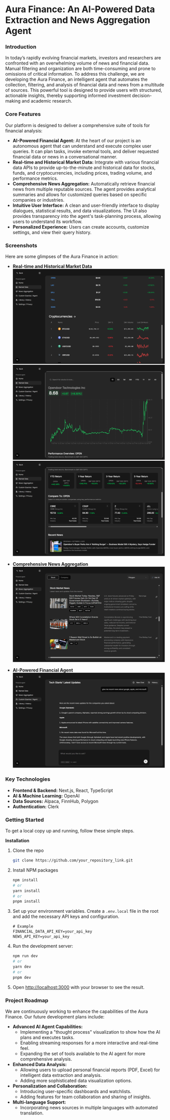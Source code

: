 # Aura Finance: An AI-Powered Data Extraction and News Aggregation Agent

### Introduction
In today’s rapidly evolving financial markets, investors and researchers are confronted with an overwhelming volume of news and financial data. Manual filtering and organization are both time-consuming and prone to omissions of critical information. To address this challenge, we are developing the Aura Finance, an intelligent agent that automates the collection, filtering, and analysis of financial data and news from a multitude of sources. This powerful tool is designed to provide users with structured, actionable insights, thereby supporting informed investment decision-making and academic research.

### Core Features
Our platform is designed to deliver a comprehensive suite of tools for financial analysis:

*   **AI-Powered Financial Agent:** At the heart of our project is an autonomous agent that can understand and execute complex user queries. It can plan tasks, invoke external tools, and deliver requested financial data or news in a conversational manner.
*   **Real-time and Historical Market Data:** Integrate with various financial data APIs to provide up-to-the-minute and historical data for stocks, funds, and cryptocurrencies, including prices, trading volume, and performance metrics.
*   **Comprehensive News Aggregation:** Automatically retrieve financial news from multiple reputable sources. The agent provides analytical summaries and allows for customized queries based on specific companies or industries.
*   **Intuitive User Interface:** A clean and user-friendly interface to display dialogues, statistical results, and data visualizations. The UI also provides transparency into the agent's task-planning process, allowing users to understand its workflow.
*   **Personalized Experience:** Users can create accounts, customize settings, and view their query history.

### Screenshots
Here are some glimpses of the Aura Finance in action:
- **Real-time and Historical Market Data**
  ![Real-time and Historical Market Data Screenshot](./public/market-data-screenshot.png)
  ![Company Stock Chart Screenshot](./public/company-stock-chart-screenshot.png)
  ![Company Performance Screenshot](./public/company-performance-screenshot.png)

- **Comprehensive News Aggregation** 
  ![Comprehensive News Aggregation Screenshot](./public/news-aggregation-screenshot.png)

- **AI-Powered Financial Agent** 
  ![AI-Powered Financial Agent Screenshot](./public/ai-agent-screenshot.png)

### Key Technologies
*   **Frontend & Backend:** Next.js, React, TypeScript
*   **AI & Machine Learning:** OpenAI
*   **Data Sources:** Alpaca, FinnHub, Polygon
*   **Authentication:** Clerk

### Getting Started

To get a local copy up and running, follow these simple steps.


**Installation**

1.  Clone the repo
    ```sh
    git clone https://github.com/your_repository_link.git
    ```
2.  Install NPM packages
    ```sh
    npm install
    # or
    yarn install
    # or
    pnpm install
    ```
3.  Set up your environment variables. Create a `.env.local` file in the root and add the necessary API keys and configuration.
    ```
    # Example
    FINANCIAL_DATA_API_KEY=your_api_key
    NEWS_API_KEY=your_api_key
    ```
4.  Run the development server:
    ```sh
    npm run dev
    # or
    yarn dev
    # or
    pnpm dev
    ```
5.  Open [http://localhost:3000](http://localhost:3000) with your browser to see the result.

### Project Roadmap

We are continuously working to enhance the capabilities of the Aura Finance. Our future development plans include:

*   **Advanced AI Agent Capabilities:**
    *   Implementing a "thought process" visualization to show how the AI plans and executes tasks.
    *   Enabling streaming responses for a more interactive and real-time feel.
    *   Expanding the set of tools available to the AI agent for more comprehensive analysis.
*   **Enhanced Data Analysis:**
    *   Allowing users to upload personal financial reports (PDF, Excel) for intelligent data extraction and analysis.
    *   Adding more sophisticated data visualization options.
*   **Personalization and Collaboration:**
    *   Introducing user-specific dashboards and watchlists.
    *   Adding features for team collaboration and sharing of insights.
*   **Multi-language Support:**
    *   Incorporating news sources in multiple languages with automated translation.


